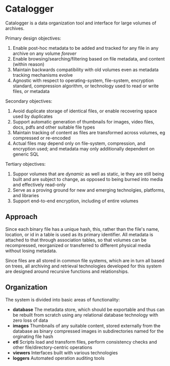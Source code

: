 # Catalogger
Catalogger is a data organization tool and interface for large volumes of archives.

Primary design objectives:
1. Enable post-hoc metadata to be added and tracked for any file in any archive on any volume _forever_
1. Enable browsing/searching/filtering based on file metadata, and content (within reason)
1. Maintain backwards compatibility with old volumes even as metadata tracking mechanisms evolve
1. Agnostic with respect to operating-system, file-system, encryption standard, compression algorithm, or technology used to read or write files, _or_ metadata

Secondary objectives:
1. Avoid duplicate storage of identical files, or enable recovering space used by duplicates
1. Support automatic generation of thumbnails for images, video files, docs, pdfs and other suitable file types
1. Maintain tracking of content as files are transformed across volumes, eg compressed or re-encoded
1. Actual files may depend only on file-system, compression, and encryption used; and metadata may only additionally dependent on generic SQL

Tertiary objectives:
1. Suppor volumes that are _dynamic_ as well as static, ie they are still being built and are subject to change, as opposed to being burned into media and effectively read-only
1. Serve as a proving ground for new and emerging technolgies, platforms, and libraries
1. Support end-to-end encryption, including of entire volumes

## Approach
Since each binary file has a unique hash, this, rather than the file's name, location, or id in a table is used as its primary identifier. All metadata is attached to that through association tables, so that volumes can be recompressed, reorganized or transferred to different physical media without losing metadata.

Since files are all stored in common file systems, which are in turn all based on trees, all archiving and retrieval technologies developed for this system are designed around recursive functions and relationships.

## Organization
The system is divided into basic areas of functionality:
* **database** The metadata store, which should be exportable and thus can be rebuilt from scratch using any relational database technology with zero loss of data
* **images** Thumbnails of any suitable content, stored externally from the database as binary compressed images in subdirectories named for the orginating file hash
* **etl** Scripts load and transform files, perform consistency checks and other file/directory-centric operations 
* **viewers** Interfaces built with various technologies
* **loggers** Automated operation auditing tools
